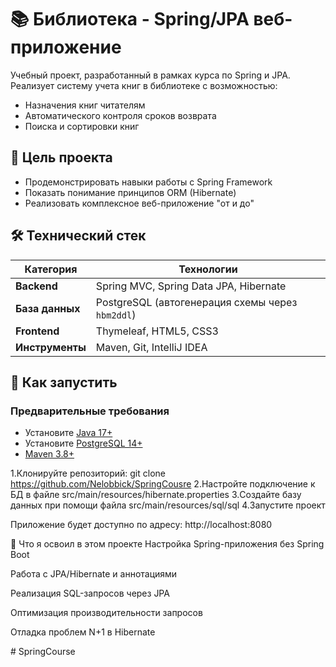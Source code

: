 # 📚 Библиотека - Spring/JPA веб-приложение


Учебный проект, разработанный в рамках курса по Spring и JPA. Реализует систему учета книг в библиотеке с возможностью:
- Назначения книг читателям
- Автоматического контроля сроков возврата
- Поиска и сортировки книг

## 🎯 Цель проекта

- Продемонстрировать навыки работы с Spring Framework
- Показать понимание принципов ORM (Hibernate)
- Реализовать комплексное веб-приложение "от и до"

## 🛠 Технический стек

| Категория       | Технологии                          |
|-----------------|-------------------------------------|
| **Backend**     | Spring MVC, Spring Data JPA, Hibernate |
| **База данных** | PostgreSQL (автогенерация схемы через `hbm2ddl`) |
| **Frontend**    | Thymeleaf, HTML5, CSS3              |
| **Инструменты** | Maven, Git, IntelliJ IDEA           |

## 🚀 Как запустить

### Предварительные требования
- Установите [Java 17+](https://adoptium.net/)
- Установите [PostgreSQL 14+](https://www.postgresql.org/download/)
- [Maven 3.8+](https://maven.apache.org/)

1.Клонируйте репозиторий: git clone https://github.com/Nelobbick/SpringCousre
2.Настройте подключение к БД в файле src/main/resources/hibernate.properties
3.Создайте базу данных при помощи файла src/main/resources/sql/sql
4.Запустите проект

Приложение будет доступно по адресу: http://localhost:8080

📌 Что я освоил в этом проекте
Настройка Spring-приложения без Spring Boot

Работа с JPA/Hibernate и аннотациями

Реализация SQL-запросов через JPA

Оптимизация производительности запросов

Отладка проблем N+1 в Hibernate


#   S p r i n g C o u r s e  
 